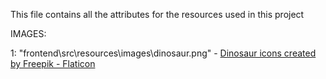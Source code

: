 This file contains all the attributes for the resources used in this project

IMAGES:

1: "frontend\src\resources\images\dinosaur.png" - <a href="https://www.flaticon.com/free-icons/dinosaur" title="dinosaur icons">Dinosaur icons created by Freepik - Flaticon</a>
